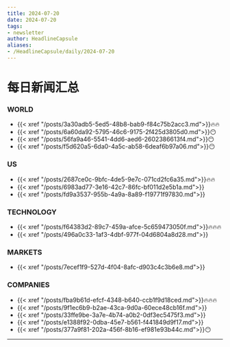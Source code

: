 ```yaml
---
title: 2024-07-20
date: 2024-07-20
tags: 
- newsletter
author: HeadlineCapsule
aliases: 
- /HeadlineCapsule/daily/2024-07-20
---
```


# 每日新闻汇总

### WORLD

- {{< xref "/posts/3a30adb5-5ed5-48b8-bab9-f84c75b2acc3.md">}}🔥🔥
- {{< xref "/posts/6a60da92-5795-46c6-9175-2f425d3805d0.md">}}😶
- {{< xref "/posts/56fa9a46-5541-4dd6-aed6-2602386613f4.md">}}😶
- {{< xref "/posts/f5d620a5-6da0-4a5c-ab58-6deaf6b97a06.md">}}😶

### US

- {{< xref "/posts/2687ce0c-9bfc-4de5-9e7c-071cd2fc6a35.md">}}🔥🔥
- {{< xref "/posts/6983ad77-3e16-42c7-86fc-bf011d2e5b1a.md">}}
- {{< xref "/posts/fd9a3537-955b-4a9a-8a89-f19771f97830.md">}}

### TECHNOLOGY

- {{< xref "/posts/f64383d2-89c7-459a-afce-5c659473050f.md">}}🔥🔥🔥
- {{< xref "/posts/496a0c33-1af3-4dbf-977f-04d6804a8d28.md">}}

### MARKETS

- {{< xref "/posts/7ecef1f9-527d-4f04-8afc-d903c4c3b6e8.md">}}

### COMPANIES

- {{< xref "/posts/fba9b61d-efcf-4348-b640-ccb1f9d18ced.md">}}🔥🔥🔥
- {{< xref "/posts/9f1ec6b9-b2ae-43ca-9d0a-60ece48cb16f.md">}}
- {{< xref "/posts/33ffe9be-3a7e-4b74-a0b2-0df3ec5475f3.md">}}
- {{< xref "/posts/e1388f92-0dba-45e7-b561-f441849d9f17.md">}}
- {{< xref "/posts/377a9f81-202a-456f-8b16-ef981e93b44c.md">}}😶

---

